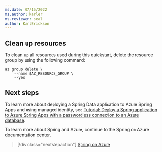 ```yaml
---
ms.date: 07/15/2022
ms.author: karler
ms.reviewer: seal
author: KarlErickson
---
```


## Clean up resources

To clean up all resources used during this quickstart, delete the resource group by using the following command:

```azurecli
az group delete \
    --name $AZ_RESOURCE_GROUP \
    --yes
```

## Next steps

To learn more about deploying a Spring Data application to Azure Spring Apps and using managed identity, see [Tutorial: Deploy a Spring application to Azure Spring Apps with a passwordless connection to an Azure database](../deploy-passwordless-spring-database-app.md).

To learn more about Spring and Azure, continue to the Spring on Azure documentation center.

> [!div class="nextstepaction"]
> [Spring on Azure](../index.yml)
